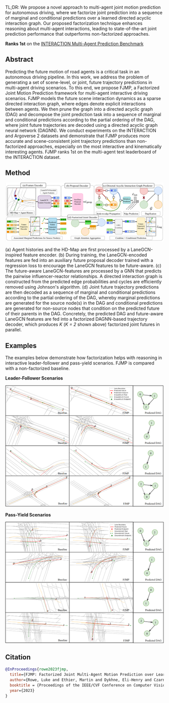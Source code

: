 <br /><br />

TL;DR: We propose a novel approach to multi-agent joint motion prediction for autonomous driving, where we factorize joint prediction into a sequence of marginal and conditional predictions over a learned directed acyclic interaction graph. Our proposed factorization technique enhances reasoning about multi-agent interactions, leading to state-of-the-art joint prediction performance that outperforms non-factorized approaches.

**Ranks 1st** on the [INTERACTION Multi-Agent Prediction Benchmark](http://challenge.interaction-dataset.com/leader-board)

## Abstract

Predicting the future motion of road agents is a critical task in an autonomous driving pipeline. In this work, we address the problem of generating a set of scene-level, or joint, future trajectory predictions in multi-agent driving scenarios. To this end, we propose FJMP, a Factorized Joint Motion Prediction framework for multi-agent interactive driving scenarios. FJMP models the future scene interaction dynamics as a sparse directed interaction graph, where edges denote explicit interactions between agents. We then prune the graph into a directed acyclic graph (DAG) and decompose the joint prediction task into a sequence of marginal and conditional predictions according to the partial ordering of the DAG, where joint future trajectories are decoded using a directed acyclic graph neural network (DAGNN). We conduct experiments on the INTERACTION and Argoverse 2 datasets and demonstrate that FJMP produces more accurate and scene-consistent joint trajectory predictions than non-factorized approaches, especially on the most interactive and kinematically interesting agents. FJMP ranks 1st on the multi-agent test leaderboard of the INTERACTION dataset.

## Method

![img](src/model.png)

(a) Agent histories and the HD-Map are first processed by a LaneGCN-inspired feature encoder. (b) During training, the LaneGCN-encoded features are fed into an auxiliary future proposal decoder trained with a regression loss to encourage the LaneGCN features to be future-aware. (c) The future-aware LaneGCN-features are processed by a GNN that predicts the pairwise influencer-reactor relationships. A directed interaction graph is constructed from
the predicted edge probabilities and cycles are efficiently removed using Johnson's algorithm. (d) Joint future trajectory predictions are then decoded as a sequence of marginal and conditional predictions according to the partial ordering of the DAG, whereby marginal predictions are generated for the source node(s) in the DAG and conditional predictions are generated for non-source nodes that condition on the predicted future of their parents in the DAG. Concretely, the predicted DAG and future-aware LaneGCN features are fed into a factorized DAGNN-based trajectory decoder, which produces _K_ (_K = 2_ shown above) factorized joint futures in parallel.

## Examples

The examples below demonstrate how factorization helps with reasoning in interactive leader-follower and pass-yield scenarios. FJMP is compared with a non-factorized baseline.

**Leader-Follower Scenarios**

![img](src/leader_follower.png)

**Pass-Yield Scenarios**

![img](src/pass_yield.png)

## Citation

```bibtex
@InProceedings{rowe2023fjmp,
  title={FJMP: Factorized Joint Multi-Agent Motion Prediction over Learned Directed Acyclic Interaction Graphs},
  author={Rowe, Luke and Ethier, Martin and Dykhne, Eli-Henry and Czarnecki, Krzysztof},
  booktitle = {Proceedings of the IEEE/CVF Conference on Computer Vision and Pattern Recognition (CVPR)},
  year={2023}
}
```
